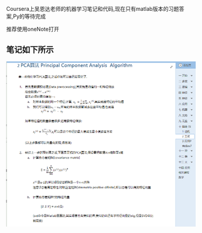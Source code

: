 Coursera上吴恩达老师的机器学习笔记和代码,现在只有matlab版本的习题答案,Py的等待完成



推荐使用oneNote打开


笔记如下所示
----
 ![image](https://raw.githubusercontent.com/xiesp/Coursera-ML-AndrewNg-Notes-And-Exercises/master/imgs/demo1.png)